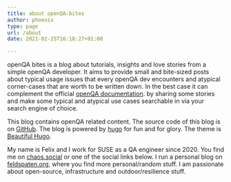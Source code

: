 ```yaml
---
title: about openQA-bites
author: phoenix
type: page
url: /about
date: 2021-02-25T16:18:27+01:00

---
```

openQA bites is a blog about tutorials, insights and love stories from a simple openQA developer. It aims to provide small and bite-sized posts about typical usage issues that every openQA dev encounters and atypical corner-cases that are worth to be written down.
In the best case it can complement the official [openQA documentation](http://open.qa/documentation/). by sharing some stories and make some typical and atypical use cases searchable in via your search engine of choice.

This blog contains openQA related content. The source code of this blog is on [GitHub](https://github.com/openQA-Bites). The blog is powered by [hugo](gohugo.io/) for fun and for glory. The theme is [Beautiful Hugo](https://github.com/halogenica/beautifulhugo).

My name is Felix and I work for SUSE as a QA engineer since 2020. You find me on [chaos.social](https://chaos.social/@phoenix) or one of the social links below. I run a personal blog on [feldspaten.org](https://feldspaten.org/), where you find more personal/random stuff. I am passionate about open-source, infrastructure and outdoor/resilience stuff.